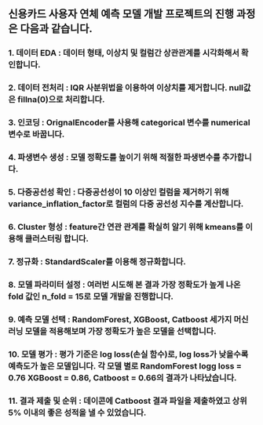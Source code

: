 ## 신용카드 사용자 연체 예측 모델 개발 프로젝트의 진행 과정은 다음과 같습니다.
### 1. 데이터 EDA : 데이터 형태, 이상치 및 컬럼간 상관관계를 시각화해서 확인합니다.
### 2. 데이터 전처리 : IQR 사분위법을 이용하여 이상치를 제거합니다. null값은 fillna(0)으로 처리합니다. 
### 3. 인코딩 : OrignalEncoder를 사용해 categorical 변수를 numerical 변수로 바꿉니다.
### 4. 파생변수 생성 : 모델 정확도를 높이기 위해 적절한 파생변수를 추가합니다.
### 5. 다중공선성 확인 : 다중공선성이 10 이상인 컬럼을 제거하기 위해 variance_inflation_factor로 컬럼의 다중 공선성 지수를 계산합니다.
### 6. Cluster 형성 : feature간 연관 관계를 확실히 알기 위해 kmeans를 이용해 클러스터링 합니다.
### 7. 정규화 : StandardScaler를 이용해 정규화합니다.
### 8. 모델 파라미터 설정 : 여러번 시도해 본 결과 가장 정확도가 높게 나온 fold 값인 n_fold = 15로 모델 개발을 진행합니다.
### 9. 예측 모델 선택 : RandomForest, XGBoost, Catboost 세가지 머신러닝 모델을 적용해보며 가장 정확도가 높은 모델을 선택합니다.
### 10. 모델 평가 : 평가 기준은 log loss(손실 함수)로, log loss가 낮을수록 예측도가 높은 모델입니다. 각 모델 별로 RandomForest logg loss = 0.76 XGBoost = 0.86, Catboost = 0.66의 결과가 나타났습니다. 
### 11. 결과 제출 및 순위 : 데이콘에 Catboost 결과 파일을 제출하였고 상위 5% 이내의 좋은 성적을 낼 수 있었습니다.
